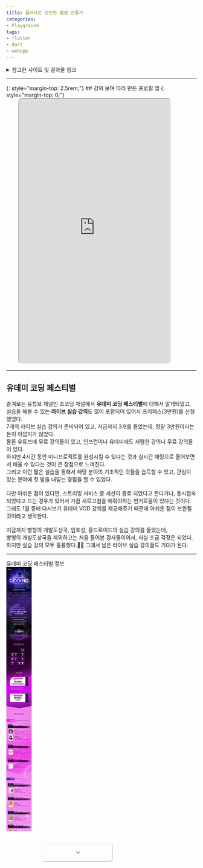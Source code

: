 ```yaml
---
title: 플러터로 간단한 웹앱 만들기
categories:
- Playground
tags:
- flutter
- dart
- webapp
---
```


<style>
    .relative {
        position: relative;
    }

    .overflow-hidden {
        overflow: hidden;
    }
    .max-h-\[700px\] {
        max-height: 700px;
    }

    .h-1\/5 {
        height: 20%;
    }

    .absolute {
        position: absolute;
    }

    .bottom-0 {
        bottom: 0;
    }

    .w-full {
        width: 100%;
    }
    
    .w-half {
        width: 50%;
    }

    .bg-gradient-to-t {
        background: linear-gradient(to top, var(--main-bg), transparent);
    }

    .flex {
        display: flex;
    }

    .items-end {
        align-items: flex-end;
    }

    .sm\:items-center {
        align-items: center;
    }

    .justify-center {
        justify-content: center;
    }

    .mt-8 {
        margin-top: 2rem;
    }

    .sm\:mt-12 {
        margin-top: 3rem;
    }

    .w-40 {
        width: 10rem;
    }

    .rotate-180 {
        transform: rotate(180deg);
    }
    .shadow-xs {
        --tw-shadow: 0 1px 1px 0 rgba(0,0,0,.05);
        --tw-shadow-colored: 0 1px 1px 0 var(--tw-shadow-color);
        box-shadow: var(--tw-ring-offset-shadow,0 0 #0000),var(--tw-ring-shadow,0 0 #0000),var(--tw-shadow);
    }

    .leading-none {
        line-height: 1;
    }
    .font-normal {
        font-weight: 400;
    }
    .px-4 {
        padding-left: 1rem;
        padding-right: 1rem;
    }
    .bg-white {
        --tw-bg-opacity: 1;
        background-color: rgb(255 255 255/var(--tw-bg-opacity));
    }
    .border {
        border-width: 1px;
    }
    .rounded-md {
        border-radius: 0.375rem;
    }
    .justify-center {
        justify-content: center;
    }
    .items-center {
        align-items: center;
    }
    .w-full {
        width: 100%;
    }
    .h-12 {
        height: 3rem;
    }
    .flex {
        display: flex;
    }
    .justify-center {
        justify-content: center;
    }

    .items-end {
        align-items: flex-end;
    }
    .flex {
        display: flex;
    }
    .mt-8 {
        margin-top: 2rem;
    }

    .w-4 {
        width: 1rem;
    }
    .h-4 {
        height: 1rem;
    }
    .ml-1 {
        margin-left: 0.25rem;
    }
    #app svg {
        display: block;
        vertical-align: middle;
    }
</style>

<details markdown="1">
  <summary>참고한 사이트 및 결과물 링크</summary>
<https://gist.github.com/Ye0ngjin/d4970f7f8400978068801f7d843a550f>{:target="blank"}\\
<https://dartpad.dev/?id=d4970f7f8400978068801f7d843a550f>{:target="blank"}\\
<https://github.com/joeyhwangGit/exchange_rate_calculator>{:target="blank"}\\
<https://joeyhwang.tistory.com/20>{:target="blank"}\\
<https://stackoverflow.com/questions/72851548/permission-denied-to-github-actionsbot>{:target="blank"}\\
<https://github.com/subosito/flutter-action>{:target="blank"}
</details>

<hr>{: style="margin-top: 2.5rem;"}
## 강의 보며 따라 만든 프로필 앱
{: style="margin-top: 0;"}
<br>
<iframe class="mermaid" src="https://ye0ngjin.github.io/udemy-festival-flutter-tutorial/" title="프로필 웹 앱" style="margin-left: 2rem; box-shadow: var(--language-border-color) 0 0 0 0.4rem; border-radius: 0.625rem; width: 80vw; height: 140vw; max-height: 700px; max-width: 400px"></iframe>
<hr>

## 유데미 코딩 페스티벌
즐겨보는 유튜브 채널인 조코딩 채널에서 **유데미 코딩 페스티벌**에 대해서 알게되었고, 실습을 해볼 수 있는 **라이브 실습 강의**도 많이 포함되어 있어서 프리패스(3만원)를 신청했었다.\
7개의 라이브 실습 강의가 준비되어 있고, 지금까지 3개를 들었는데, 정말 3만원이라는 돈이 아깝지가 않았다.\
물론 유튜브에 무료 강의들이 있고, 인프런이나 유데미에도 저렴한 강의나 무료 강의들이 있다.\
하지만 4시간 동안 미니프로젝트를 완성시킬 수 있다는 것과 실시간 채팅으로 물어보면서 배울 수 있다는 것이 큰 장점으로 느껴진다.\
그리고 이런 짧은 실습을 통해서 해당 분야의 기초적인 것들을 습득할 수 있고, 관심이 있는 분야에 첫 발을 내딛는 경험을 할 수 있었다.\
<br>
다만 아쉬운 점이 있다면, 스트리밍 서비스 중 세션이 종료 되었다고 뜬다거나, 동시접속 되었다고 뜨는 경우가 있어서 가끔 새로고침을 해줘야하는 번거로움이 있다는 것이다.\
그래도 1월 중에 다시보기 유데미 VOD 강의를 제공해주기 때문에 아쉬운 점이 보완될 것이라고 생각한다.\
<br>
지금까지 빵형의 개발도상국, 임효성, 홍드로이드의 실습 강의를 들었는데,\
빵형의 개발도상국을 제외하고는 처음 들어본 강사들이어서, 사실 조금 걱정은 되었다.\
하지만 실습 강의 모두 훌륭했다.👍🏻 그래서 남은 라이브 실습 강의들도 기대가 된다.

<hr>
유데미 코딩 페스티벌 정보
<div id="app">

<div class="m-auto" style="min-width: 375px; width: 40vw; max-width: 70%;">
    <div class="relative">
        <div class="max-h-[700px] overflow-hidden">
            <div class="sandbox">
              <img class="no-popup" src="/assets/img/udemyfestival.jpg" alt="유데미코딩페스티벌">
            </div>
        </div>
        <div class="h-1/5 absolute bottom-0 w-full bg-gradient-to-t from-white"></div>
    </div>
    <div class="flex items-end sm:items-center justify-center mt-8 sm:mt-12">
        <div class="w-half sm:w-40">
            <button class="flex justify-center items-center px-4 w-full rounded-md border bg-white font-normal shadow-xs h-12 leading-none btn btn-outline-secondary" style="color: var(--heading-color); background-color: var(--bs-btn-bg)!important; padding-right: 0.5rem!important; padding-left: 0.5rem!important; border-color: var(--blockquote-text-color)!important;">
                <span></span>
                <svg xmlns="http://www.w3.org/2000/svg" viewBox="0 0 24 24" fill="currentColor" class="w-4 h-4 ml-1" style="">
                    <path fill-rule="evenodd" d="M12.53 16.28a.75.75 0 01-1.06 0l-7.5-7.5a.75.75 0 011.06-1.06L12 14.69l6.97-6.97a.75.75 0 111.06 1.06l-7.5 7.5z" clip-rule="evenodd" />
                </svg>
            </button>
        </div>
    </div>
</div>
	
</div>

<script>
    document.addEventListener("DOMContentLoaded", function() {
        var isDetailMore = false;
        updatePageContent()

        function toggleDetail() {
            isDetailMore = !isDetailMore;
            
            updatePageContent();

            console.log("isDetailMore is now:", isDetailMore);
        }

        function updatePageContent() {
            /* "행사 소개" 뒤에 "접기" 또는 "더보기" 갱신 */
            var buttonText = isDetailMore ? '접기' : '더보기';
            document.querySelector('#app button span').textContent = "행사 소개 "+ buttonText;

            /* "접기" 또는 "더보기" 아이콘 회전 갱신 */
            var rotation = isDetailMore ? '180deg' : '0deg';
            document.querySelector('#app svg').style.transform = 'rotate(' + rotation + ')';

            if(isDetailMore){
                document.querySelector('#app .from-white').style = "margin-top: auto; display: none;";
            }else{
                document.querySelector('#app .from-white').style = "";
            }

            var imgContent = document.querySelector('#app .relative > :first-child');
            
            if(!isDetailMore){
                imgContent.classList.add('max-h-[700px]');
                imgContent.classList.add('overflow-hidden');
            }else{
                imgContent.classList.remove('max-h-[700px]');
                imgContent.classList.remove('overflow-hidden');
            }
        }

        /* 페이지 로드 후 이벤트 핸들러 연결 */
        document.querySelector("#app button").addEventListener("click", function() {
            toggleDetail();
        });
    });
</script>
